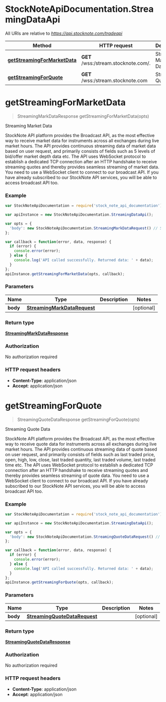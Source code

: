 # StockNoteApiDocumentation.StreamingDataApi

All URIs are relative to *https://api.stocknote.com/tradeapi*

Method | HTTP request | Description
------------- | ------------- | -------------
[**getStreamingForMarketData**](StreamingDataApi.md#getStreamingForMarketData) | **GET** /wss:/stream.stocknote.com/. | Streaming Market Data
[**getStreamingForQuote**](StreamingDataApi.md#getStreamingForQuote) | **GET** /wss:/stream.stocknote.com | Streaming Quote Data


<a name="getStreamingForMarketData"></a>
# **getStreamingForMarketData**
> StreamingMarkDataResponse getStreamingForMarketData(opts)

Streaming Market Data

StockNote API platform provides the Broadcast API, as the most effective way to receive market data for instruments across all exchanges during live market hours. The API provides continuous streaming data of market data based on user request, and primarily consists of fields such as 5 levels of bid/offer market depth data etc.              The API uses WebSocket protocol to establish a dedicated TCP connection after an HTTP handshake to receive streaming quotes and thereby provides seamless streaming of market data. You need to use a WebSocket client to connect to our broadcast API. If you have already subscribed to our StockNote API services, you will be able to access broadcast API too.              

### Example
```javascript
var StockNoteApiDocumentation = require('stock_note_api_documentation');

var apiInstance = new StockNoteApiDocumentation.StreamingDataApi();

var opts = { 
  'body': new StockNoteApiDocumentation.StreamingMarkDataRequest() // StreamingMarkDataRequest | 
};

var callback = function(error, data, response) {
  if (error) {
    console.error(error);
  } else {
    console.log('API called successfully. Returned data: ' + data);
  }
};
apiInstance.getStreamingForMarketData(opts, callback);
```

### Parameters

Name | Type | Description  | Notes
------------- | ------------- | ------------- | -------------
 **body** | [**StreamingMarkDataRequest**](StreamingMarkDataRequest.md)|  | [optional] 

### Return type

[**StreamingMarkDataResponse**](StreamingMarkDataResponse.md)

### Authorization

No authorization required

### HTTP request headers

 - **Content-Type**: application/json
 - **Accept**: application/json

<a name="getStreamingForQuote"></a>
# **getStreamingForQuote**
> StreamingQuoteDataResponse getStreamingForQuote(opts)

Streaming Quote Data

StockNote API platform provides the Broadcast API, as the most effective way to receive quote data for instruments across all exchanges during live market hours. The API provides continuous streaming data of quote based on user request, and primarily consists of fields such as last traded price, open, high, low, close, last traded quantity, last traded volume, last traded time etc.              The API uses WebSocket protocol to establish a dedicated TCP connection after an HTTP handshake to receive streaming quotes and thereby provides seamless streaming of quote data. You need to use a WebSocket client to connect to our broadcast API. If you have already subscribed to our StockNote API services, you will be able to access broadcast API too.              

### Example
```javascript
var StockNoteApiDocumentation = require('stock_note_api_documentation');

var apiInstance = new StockNoteApiDocumentation.StreamingDataApi();

var opts = { 
  'body': new StockNoteApiDocumentation.StreamingQuoteDataRequest() // StreamingQuoteDataRequest | 
};

var callback = function(error, data, response) {
  if (error) {
    console.error(error);
  } else {
    console.log('API called successfully. Returned data: ' + data);
  }
};
apiInstance.getStreamingForQuote(opts, callback);
```

### Parameters

Name | Type | Description  | Notes
------------- | ------------- | ------------- | -------------
 **body** | [**StreamingQuoteDataRequest**](StreamingQuoteDataRequest.md)|  | [optional] 

### Return type

[**StreamingQuoteDataResponse**](StreamingQuoteDataResponse.md)

### Authorization

No authorization required

### HTTP request headers

 - **Content-Type**: application/json
 - **Accept**: application/json

